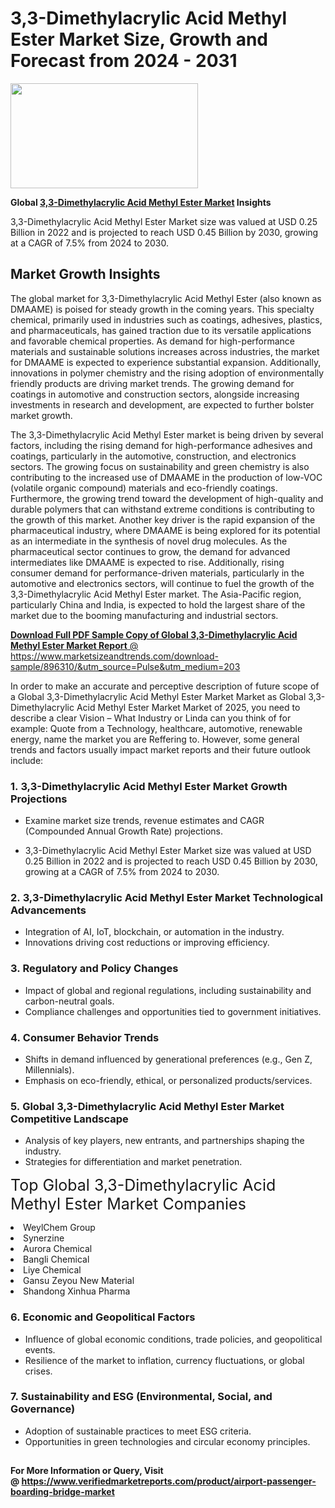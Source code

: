 <H1>3,3-Dimethylacrylic Acid Methyl Ester Market Size, Growth and Forecast from 2024 - 2031</H1><img class="aligncenter size-medium wp-image-584254" src="https://thirdeyenews.in/wp-content/uploads/2024/09/Global-Market-Research-300x168.jpeg" alt="" width="300" height="168" /><p><strong>Global&nbsp;<a href="https://www.marketsizeandtrends.com/download-sample/896310/&amp;utm_source=Pulse&amp;utm_medium=203">3,3-Dimethylacrylic Acid Methyl Ester Market</a> Insights</strong></p><p>3,3-Dimethylacrylic Acid Methyl Ester Market size was valued at USD 0.25 Billion in 2022 and is projected to reach USD 0.45 Billion by 2030, growing at a CAGR of 7.5% from 2024 to 2030.</p><p><h2>Market Growth Insights</h2> The global market for 3,3-Dimethylacrylic Acid Methyl Ester (also known as DMAAME) is poised for steady growth in the coming years. This specialty chemical, primarily used in industries such as coatings, adhesives, plastics, and pharmaceuticals, has gained traction due to its versatile applications and favorable chemical properties. As demand for high-performance materials and sustainable solutions increases across industries, the market for DMAAME is expected to experience substantial expansion. Additionally, innovations in polymer chemistry and the rising adoption of environmentally friendly products are driving market trends. The growing demand for coatings in automotive and construction sectors, alongside increasing investments in research and development, are expected to further bolster market growth. <p><a href="#"></a></p> The 3,3-Dimethylacrylic Acid Methyl Ester market is being driven by several factors, including the rising demand for high-performance adhesives and coatings, particularly in the automotive, construction, and electronics sectors. The growing focus on sustainability and green chemistry is also contributing to the increased use of DMAAME in the production of low-VOC (volatile organic compound) materials and eco-friendly coatings. Furthermore, the growing trend toward the development of high-quality and durable polymers that can withstand extreme conditions is contributing to the growth of this market. Another key driver is the rapid expansion of the pharmaceutical industry, where DMAAME is being explored for its potential as an intermediate in the synthesis of novel drug molecules. As the pharmaceutical sector continues to grow, the demand for advanced intermediates like DMAAME is expected to rise. Additionally, rising consumer demand for performance-driven materials, particularly in the automotive and electronics sectors, will continue to fuel the growth of the 3,3-Dimethylacrylic Acid Methyl Ester market. The Asia-Pacific region, particularly China and India, is expected to hold the largest share of the market due to the booming manufacturing and industrial sectors. <p><a href="#"></p><p><span class=""><strong>Download Full PDF Sample Copy of Global 3,3-Dimethylacrylic Acid Methyl Ester Market Report</strong> @ <a href="https://www.marketsizeandtrends.com/download-sample/896310/&amp;utm_source=Pulse&amp;utm_medium=203" target="_blank">https://www.marketsizeandtrends.com/download-sample/896310/&amp;utm_source=Pulse&amp;utm_medium=203</a></span></p><p>In order to make an accurate and perceptive description of future scope of a Global&nbsp;3,3-Dimethylacrylic Acid Methyl Ester Market Market as Global&nbsp;3,3-Dimethylacrylic Acid Methyl Ester Market Market of 2025, you need to describe a clear Vision &ndash; What Industry or Linda can you think of for example: Quote from a Technology, healthcare, automotive, renewable energy, name the market you are Reffering to. However, some general trends and factors usually impact market reports and their future outlook include:</p><h3>1.&nbsp;<strong>3,3-Dimethylacrylic Acid Methyl Ester Market Growth Projections</strong></h3><ul><li>Examine market size trends, revenue estimates and CAGR (Compounded Annual Growth Rate) projections.</li><li><p>3,3-Dimethylacrylic Acid Methyl Ester Market size was valued at USD 0.25 Billion in 2022 and is projected to reach USD 0.45 Billion by 2030, growing at a CAGR of 7.5% from 2024 to 2030.</p></li></ul><h3>2.&nbsp;<strong>3,3-Dimethylacrylic Acid Methyl Ester Market Technological Advancements</strong></h3><ul><li>Integration of AI, IoT, blockchain, or automation in the industry.</li><li>Innovations driving cost reductions or improving efficiency.</li></ul><h3>3.&nbsp;<strong>Regulatory and Policy Changes</strong></h3><ul><li>Impact of global and regional regulations, including sustainability and carbon-neutral goals.</li><li>Compliance challenges and opportunities tied to government initiatives.</li></ul><h3>4.&nbsp;<strong>Consumer Behavior Trends</strong></h3><ul><li>Shifts in demand influenced by generational preferences (e.g., Gen Z, Millennials).</li><li>Emphasis on eco-friendly, ethical, or personalized products/services.</li></ul><h3>5.&nbsp;<strong>Global 3,3-Dimethylacrylic Acid Methyl Ester Market Competitive Landscape</strong></h3><ul><li>Analysis of key players, new entrants, and partnerships shaping the industry.</li><li>Strategies for differentiation and market penetration.</li></ul><p data-pm-slice="1 1 []"><span style="color: inherit; font-family: inherit; font-size: 25px;">Top Global 3,3-Dimethylacrylic Acid Methyl Ester Market Companies</span></p><div class="" data-test-id=""><p><li>WeylChem Group</li><li> Synerzine</li><li> Aurora Chemical</li><li> Bangli Chemical</li><li> Liye Chemical</li><li> Gansu Zeyou New Material</li><li> Shandong Xinhua Pharma</li></p></div><h3>6.&nbsp;<strong>Economic and Geopolitical Factors</strong></h3><ul><li>Influence of global economic conditions, trade policies, and geopolitical events.</li><li>Resilience of the market to inflation, currency fluctuations, or global crises.</li></ul><h3>7.&nbsp;<strong>Sustainability and ESG (Environmental, Social, and Governance)</strong></h3><ul><li>Adoption of sustainable practices to meet ESG criteria.</li><li>Opportunities in green technologies and circular economy principles.</li></ul><h2><strong style="font-size: 14px;">For More Information or Query, Visit @&nbsp;</strong><a style="background-color: #ffffff; font-size: 14px;" href="https://www.marketsizeandtrends.com/report/33-dimethylacrylic-acid-methyl-ester-market/" target="_blank">https://www.verifiedmarketreports.com/product/airport-passenger-boarding-bridge-market</a></h2>

